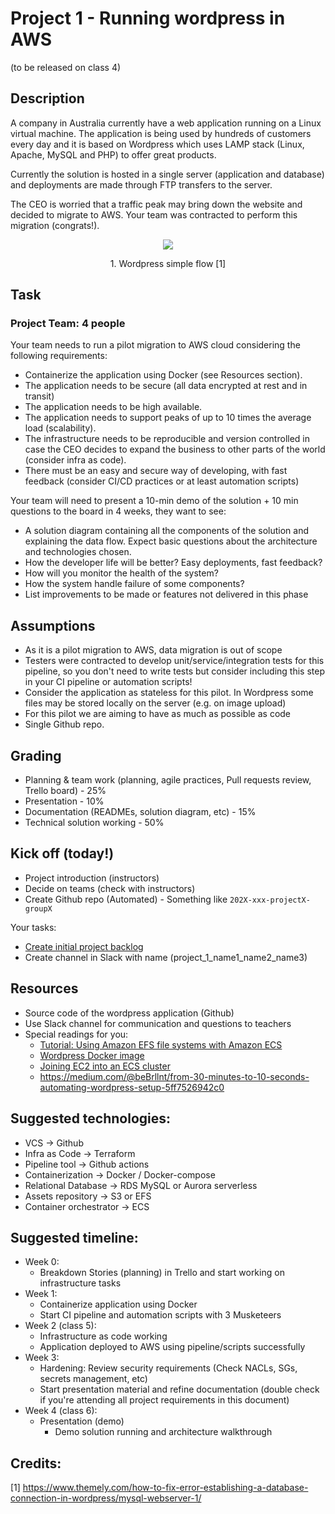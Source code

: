 # Project 1 - Running wordpress in AWS

(to be released on class 4)

## Description
A company in Australia currently have a web application running on a Linux virtual machine.
The application is being used by hundreds of customers every day and it is based on Wordpress which uses LAMP stack (Linux, Apache, MySQL and PHP) to offer great products.

Currently the solution is hosted in a single server (application and database) and deployments are made through FTP transfers to the server.

The CEO is worried that a traffic peak may bring down the website and decided to migrate to AWS. Your team was contracted to perform this migration (congrats!).

<p style="text-align: center;">
  <img src="https://www.themely.com/wp-content/uploads/2018/12/MySQL-WebServer-1.jpg"/>
</p>
<p style="text-align: center;">
  1. Wordpress simple flow [1]
</p>

## Task
### Project Team: 4 people

Your team needs to run a pilot migration to AWS cloud considering the following requirements:
- Containerize the application using Docker (see Resources section).
- The application needs to be secure (all data encrypted at rest and in transit)
- The application needs to be high available.
- The application needs to support peaks of up to 10 times the average load (scalability).
- The infrastructure needs to be reproducible and version controlled in case the CEO decides to expand the business to other parts of the world (consider infra as code).
- There must be an easy and secure way of developing, with fast feedback  (consider CI/CD practices or at least automation scripts)

Your team will need to present a 10-min demo of the solution + 10 min questions to the board in 4 weeks, they want to see:
- A solution diagram containing all the components of the solution and explaining the data flow. Expect basic questions about the architecture and technologies chosen.
- How the developer life will be better? Easy deployments, fast feedback?
- How will you monitor the health of the system?
- How the system handle failure of some components?
- List improvements to be made or features not delivered in this phase

## Assumptions
- As it is a pilot migration to AWS, data migration is out of scope
- Testers were contracted to develop unit/service/integration tests for this pipeline, so you don't need to write tests but consider including this step in your CI pipeline or automation scripts!
- Consider the application as stateless for this pilot. In Wordpress some files may be stored locally on the server (e.g. on image upload)
- For this pilot we are aiming to have as much as possible as code
- Single Github repo.

## Grading
- Planning & team work (planning, agile practices, Pull requests review, Trello board) - 25%
- Presentation - 10%
- Documentation (READMEs, solution diagram, etc) - 15%
- Technical solution working - 50%


## Kick off (today!)

- Project introduction (instructors)
- Decide on teams (check with instructors)
- Create Github repo (Automated) - Something like `202X-xxx-projectX-groupX`

Your tasks:
- [Create initial project backlog](../../scripts/projects/README.md)
- Create channel in Slack with name (project_1_name1_name2_name3)


## Resources

- Source code of the wordpress application (Github)
- Use Slack channel for communication and questions to teachers
- Special readings for you:
  - [Tutorial: Using Amazon EFS file systems with Amazon ECS](https://docs.aws.amazon.com/AmazonECS/latest/developerguide/tutorial-efs-volumes.html)
  - [Wordpress Docker image](https://hub.docker.com/_/wordpress/)
  - [Joining EC2 into an ECS cluster](https://docs.aws.amazon.com/AmazonECS/latest/developerguide/launch_container_instance.html)
  - https://medium.com/@beBrllnt/from-30-minutes-to-10-seconds-automating-wordpress-setup-5ff7526942c0


## Suggested technologies:

- VCS → Github
- Infra as Code → Terraform
- Pipeline tool → Github actions
- Containerization → Docker / Docker-compose
- Relational Database → RDS MySQL or Aurora serverless
- Assets repository → S3 or EFS
- Container orchestrator → ECS

## Suggested timeline:

- Week 0:
  - Breakdown Stories (planning) in Trello and start working on infrastructure tasks
- Week 1:
  - Containerize application using Docker
  - Start CI pipeline and automation scripts with 3 Musketeers
- Week 2 (class 5):
  - Infrastructure as code working
  - Application deployed to AWS using pipeline/scripts successfully
- Week 3:
  - Hardening: Review security requirements (Check NACLs, SGs, secrets management, etc)
  - Start presentation material and refine documentation (double check if you're attending all project requirements in this document)
- Week 4 (class 6):
  - Presentation (demo)
    - Demo solution running and architecture walkthrough

## Credits: 
[1] https://www.themely.com/how-to-fix-error-establishing-a-database-connection-in-wordpress/mysql-webserver-1/